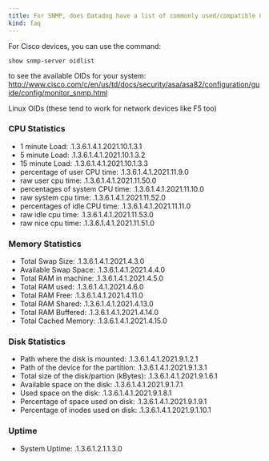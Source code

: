 ```yaml
---
title: For SNMP, does Datadog have a list of commonly used/compatible OIDs?  
kind: faq
---
```


For Cisco devices, you can use the command:
```
show snmp-server oidlist
```
to see the available OIDs for your system:
http://www.cisco.com/c/en/us/td/docs/security/asa/asa82/configuration/guide/config/monitor_snmp.html

Linux OIDs (these tend to work for network devices like F5 too)

### CPU Statistics

* 1 minute Load: .1.3.6.1.4.1.2021.10.1.3.1
* 5 minute Load: .1.3.6.1.4.1.2021.10.1.3.2
* 15 minute Load: .1.3.6.1.4.1.2021.10.1.3.3
* percentage of user CPU time: .1.3.6.1.4.1.2021.11.9.0
* raw user cpu time: .1.3.6.1.4.1.2021.11.50.0
* percentages of system CPU time: .1.3.6.1.4.1.2021.11.10.0
* raw system cpu time: .1.3.6.1.4.1.2021.11.52.0
* percentages of idle CPU time: .1.3.6.1.4.1.2021.11.11.0
* raw idle cpu time: .1.3.6.1.4.1.2021.11.53.0
* raw nice cpu time: .1.3.6.1.4.1.2021.11.51.0

### Memory Statistics

* Total Swap Size: .1.3.6.1.4.1.2021.4.3.0
* Available Swap Space: .1.3.6.1.4.1.2021.4.4.0
* Total RAM in machine: .1.3.6.1.4.1.2021.4.5.0
* Total RAM used: .1.3.6.1.4.1.2021.4.6.0
* Total RAM Free: .1.3.6.1.4.1.2021.4.11.0
* Total RAM Shared: .1.3.6.1.4.1.2021.4.13.0
* Total RAM Buffered: .1.3.6.1.4.1.2021.4.14.0
* Total Cached Memory: .1.3.6.1.4.1.2021.4.15.0

### Disk Statistics

* Path where the disk is mounted: .1.3.6.1.4.1.2021.9.1.2.1
* Path of the device for the partition: .1.3.6.1.4.1.2021.9.1.3.1
* Total size of the disk/partion (kBytes): .1.3.6.1.4.1.2021.9.1.6.1
* Available space on the disk: .1.3.6.1.4.1.2021.9.1.7.1
* Used space on the disk: .1.3.6.1.4.1.2021.9.1.8.1
* Percentage of space used on disk: .1.3.6.1.4.1.2021.9.1.9.1
* Percentage of inodes used on disk: .1.3.6.1.4.1.2021.9.1.10.1

### Uptime

* System Uptime: .1.3.6.1.2.1.1.3.0

